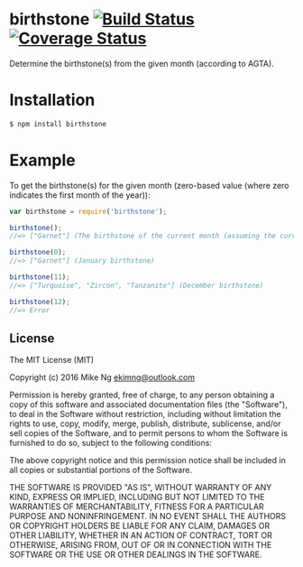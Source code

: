 
# birthstone [![Build Status](https://travis-ci.org/ekimng/birthstone.svg?branch=master)](https://travis-ci.org/ekimng/birthstone) [![Coverage Status](https://coveralls.io/repos/github/ekimng/birthstone/badge.svg?branch=master)](https://coveralls.io/github/ekimng/birthstone?branch=master)

  Determine the birthstone(s) from the given month (according to AGTA).

# Installation

```bash
$ npm install birthstone
```

# Example

To get the birthstone(s) for the given month (zero-based value (where zero indicates the first month of the year)):

```js
var birthstone = require('birthstone');

birthstone();
//=> ["Garnet"] (The birthstone of the current month (assuming the current month is January)) 

birthstone(0);
//=> ["Garnet"] (January birthstone)

birthstone(11);
//=> ["Turquoise", "Zircon", "Tanzanite"] (December birthstone)

birthstone(12);
//=> Error 
```

## License

The MIT License (MIT)

Copyright (c) 2016 Mike Ng <ekimng@outlook.com> 

Permission is hereby granted, free of charge, to any person obtaining a copy
of this software and associated documentation files (the "Software"), to deal
in the Software without restriction, including without limitation the rights
to use, copy, modify, merge, publish, distribute, sublicense, and/or sell
copies of the Software, and to permit persons to whom the Software is
furnished to do so, subject to the following conditions:

The above copyright notice and this permission notice shall be included in all
copies or substantial portions of the Software.

THE SOFTWARE IS PROVIDED "AS IS", WITHOUT WARRANTY OF ANY KIND, EXPRESS OR
IMPLIED, INCLUDING BUT NOT LIMITED TO THE WARRANTIES OF MERCHANTABILITY,
FITNESS FOR A PARTICULAR PURPOSE AND NONINFRINGEMENT. IN NO EVENT SHALL THE
AUTHORS OR COPYRIGHT HOLDERS BE LIABLE FOR ANY CLAIM, DAMAGES OR OTHER
LIABILITY, WHETHER IN AN ACTION OF CONTRACT, TORT OR OTHERWISE, ARISING FROM,
OUT OF OR IN CONNECTION WITH THE SOFTWARE OR THE USE OR OTHER DEALINGS IN THE
SOFTWARE.
